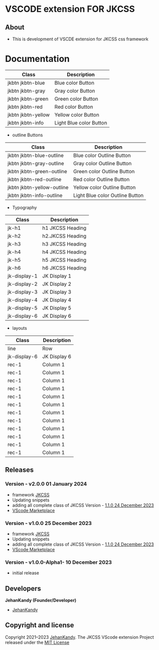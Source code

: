 # VSCODE extension FOR JKCSS

## About

- This is development of VSCDE extension for JKCSS css framework

# Documentation

| Class  | Description |
| ------------- | ------------- |
| jkbtn jkbtn-blue  | Blue color Button  |
| jkbtn jkbtn-gray  | Gray color Button  |
| jkbtn jkbtn-green  | Green color Button  |
| jkbtn jkbtn-red  | Red color Button  |
| jkbtn jkbtn-yellow  | Yellow color Button  |
| jkbtn jkbtn-info  | Light Blue color Button  |

- outline Buttons

| Class  | Description |
| ------------- | ------------- |
| jkbtn jkbtn-blue-outline  | Blue color Outline Button  |
| jkbtn jkbtn-gray-outline  | Gray color Outline Button  |
| jkbtn jkbtn-green-outline  | Green color Outline Button  |
| jkbtn jkbtn-red-outline  | Red color Outline Button  |
| jkbtn jkbtn-yellow-outline  | Yellow color Outline Button  |
| jkbtn jkbtn-info-outline  | Light Blue color Outline Button  |

- Typography

| Class  | Description |
| ------------- | ------------- |
| jk-h1  | h1 JKCSS Heading  |
| jk-h2  | h2.JKCSS Heading  |
| jk-h3  | h3 JKCSS Heading  |
| jk-h4  | h4 JKCSS Heading  |
| jk-h5  | h5 JKCSS Heading  |
| jk-h6  | h6 JKCSS Heading  |
| jk-display-1  | JK Display 1  |
| jk-display-2  | JK Display 2  |
| jk-display-3  | JK Display 3  |
| jk-display-4  | JK Display 4  |
| jk-display-5  | JK Display 5  |
| jk-display-6  | JK Display 6  |


- layouts

| Class  | Description |
| ------------- | ------------- |
| line  | Row  |
| jk-display-6  | JK Display 6  |
| rec-1 | Column 1 |
| rec-1 | Column 1 |
| rec-1 | Column 1 |
| rec-1 | Column 1 |
| rec-1 | Column 1 |
| rec-1 | Column 1 |
| rec-1 | Column 1 |
| rec-1 | Column 1 |
| rec-1 | Column 1 |
| rec-1 | Column 1 |
| rec-1 | Column 1 |
| rec-1 | Column 1 |



## Releases

###  Version - v2.0.0 01 January 2024

- framework [JKCSS](https://jkcss-css-framework.github.io/JKCSS-Framework/site/content/docs/)
- Updating snippets
- adding all complete class of JKCSS Version - [1.1.0 24 December 2023](https://github.com/JKCSS-CSS-Framework/JKCSS-Framework)
- [VScode Marketplace](https://marketplace.visualstudio.com/items?itemName=JehanKandy.jkcss)

###  Version - v1.0.0 25 December 2023

- framework [JKCSS](https://jkcss-css-framework.github.io/JKCSS-Framework/site/content/docs/)
- Updating snippets
- adding all complete class of JKCSS Version - [1.1.0 24 December 2023](https://github.com/JKCSS-CSS-Framework/JKCSS-Framework)
- [VScode Marketplace](https://marketplace.visualstudio.com/items?itemName=JehanKandy.jkcss)

###  Version - v1.0.0-Alpha1- 10 December 2023

- initial release

## Developers
 
 <b>JehanKandy (Founder/Developer)</b>
 
  - [JehanKandy](https://github.com/JehanKandy)


## Copyright and license

Copyright 2021–2023 [JehanKandy](https://github.com/JehanKandy). The JKCSS VScode extension Project released under the [MIT License](https://github.com/JKCSS-CSS-Framework/JKCSS-VSCODE-extension/blob/master/LICENSE)